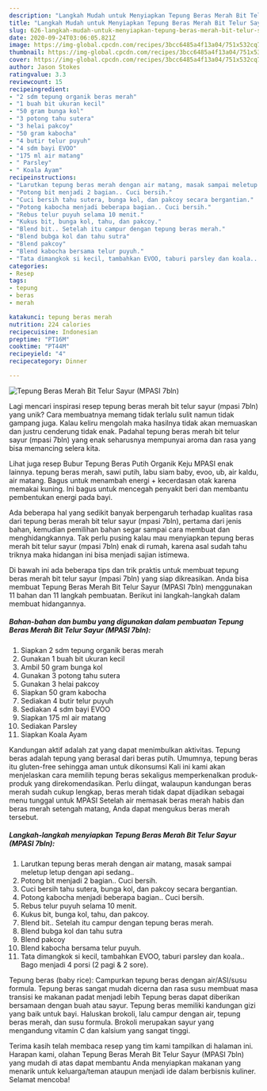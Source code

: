 ```yaml
---
description: "Langkah Mudah untuk Menyiapkan Tepung Beras Merah Bit Telur Sayur (MPASI 7bln) yang Lezat Sekali"
title: "Langkah Mudah untuk Menyiapkan Tepung Beras Merah Bit Telur Sayur (MPASI 7bln) yang Lezat Sekali"
slug: 626-langkah-mudah-untuk-menyiapkan-tepung-beras-merah-bit-telur-sayur-mpasi-7bln-yang-lezat-sekali
date: 2020-09-24T03:06:05.821Z
image: https://img-global.cpcdn.com/recipes/3bcc6485a4f13a04/751x532cq70/tepung-beras-merah-bit-telur-sayur-mpasi-7bln-foto-resep-utama.jpg
thumbnail: https://img-global.cpcdn.com/recipes/3bcc6485a4f13a04/751x532cq70/tepung-beras-merah-bit-telur-sayur-mpasi-7bln-foto-resep-utama.jpg
cover: https://img-global.cpcdn.com/recipes/3bcc6485a4f13a04/751x532cq70/tepung-beras-merah-bit-telur-sayur-mpasi-7bln-foto-resep-utama.jpg
author: Jason Stokes
ratingvalue: 3.3
reviewcount: 15
recipeingredient:
- "2 sdm tepung organik beras merah"
- "1 buah bit ukuran kecil"
- "50 gram bunga kol"
- "3 potong tahu sutera"
- "3 helai pakcoy"
- "50 gram kabocha"
- "4 butir telur puyuh"
- "4 sdm bayi EVOO"
- "175 ml air matang"
- " Parsley"
- " Koala Ayam"
recipeinstructions:
- "Larutkan tepung beras merah dengan air matang, masak sampai meletup letup dengan api sedang.."
- "Potong bit menjadi 2 bagian.. Cuci bersih."
- "Cuci bersih tahu sutera, bunga kol, dan pakcoy secara bergantian."
- "Potong kabocha menjadi beberapa bagian.. Cuci bersih."
- "Rebus telur puyuh selama 10 menit."
- "Kukus bit, bunga kol, tahu, dan pakcoy."
- "Blend bit.. Setelah itu campur dengan tepung beras merah."
- "Blend bubga kol dan tahu sutra"
- "Blend pakcoy"
- "Blend kabocha bersama telur puyuh."
- "Tata dimangkok si kecil, tambahkan EVOO, taburi parsley dan koala.. Bago menjadi 4 porsi (2 pagi &amp; 2 sore)."
categories:
- Resep
tags:
- tepung
- beras
- merah

katakunci: tepung beras merah 
nutrition: 224 calories
recipecuisine: Indonesian
preptime: "PT16M"
cooktime: "PT44M"
recipeyield: "4"
recipecategory: Dinner

---
```



![Tepung Beras Merah Bit Telur Sayur (MPASI 7bln)](https://img-global.cpcdn.com/recipes/3bcc6485a4f13a04/751x532cq70/tepung-beras-merah-bit-telur-sayur-mpasi-7bln-foto-resep-utama.jpg)

Lagi mencari inspirasi resep tepung beras merah bit telur sayur (mpasi 7bln) yang unik? Cara membuatnya memang tidak terlalu sulit namun tidak gampang juga. Kalau keliru mengolah maka hasilnya tidak akan memuaskan dan justru cenderung tidak enak. Padahal tepung beras merah bit telur sayur (mpasi 7bln) yang enak seharusnya mempunyai aroma dan rasa yang bisa memancing selera kita.

Lihat juga resep Bubur Tepung Beras Putih Organik Keju MPASI enak lainnya. tepung beras merah, sawi putih, labu siam baby, evoo, ub, air kaldu, air matang. Bagus untuk menambah energi + kecerdasan otak karena memakai kuning. Ini bagus untuk mencegah penyakit beri dan membantu pembentukan energi pada bayi.

Ada beberapa hal yang sedikit banyak berpengaruh terhadap kualitas rasa dari tepung beras merah bit telur sayur (mpasi 7bln), pertama dari jenis bahan, kemudian pemilihan bahan segar sampai cara membuat dan menghidangkannya. Tak perlu pusing kalau mau menyiapkan tepung beras merah bit telur sayur (mpasi 7bln) enak di rumah, karena asal sudah tahu triknya maka hidangan ini bisa menjadi sajian istimewa.


Di bawah ini ada beberapa tips dan trik praktis untuk membuat tepung beras merah bit telur sayur (mpasi 7bln) yang siap dikreasikan. Anda bisa membuat Tepung Beras Merah Bit Telur Sayur (MPASI 7bln) menggunakan 11 bahan dan 11 langkah pembuatan. Berikut ini langkah-langkah dalam membuat hidangannya.

<!--inarticleads1-->

##### Bahan-bahan dan bumbu yang digunakan dalam pembuatan Tepung Beras Merah Bit Telur Sayur (MPASI 7bln):

1. Siapkan 2 sdm tepung organik beras merah
1. Gunakan 1 buah bit ukuran kecil
1. Ambil 50 gram bunga kol
1. Gunakan 3 potong tahu sutera
1. Gunakan 3 helai pakcoy
1. Siapkan 50 gram kabocha
1. Sediakan 4 butir telur puyuh
1. Sediakan 4 sdm bayi EVOO
1. Siapkan 175 ml air matang
1. Sediakan  Parsley
1. Siapkan  Koala Ayam


Kandungan aktif adalah zat yang dapat menimbulkan aktivitas. Tepung beras adalah tepung yang berasal dari beras putih. Umumnya, tepung beras itu gluten-free sehingga aman untuk dikonsumsi Kali ini kami akan menjelaskan cara memilih tepung beras sekaligus memperkenalkan produk-produk yang direkomendasikan. Perlu diingat, walaupun kandungan beras merah sudah cukup lengkap, beras merah tidak dapat dijadikan sebagai menu tunggal untuk MPASI Setelah air memasak beras merah habis dan beras merah setengah matang, Anda dapat mengukus beras merah tersebut. 

<!--inarticleads2-->

##### Langkah-langkah menyiapkan Tepung Beras Merah Bit Telur Sayur (MPASI 7bln):

1. Larutkan tepung beras merah dengan air matang, masak sampai meletup letup dengan api sedang..
1. Potong bit menjadi 2 bagian.. Cuci bersih.
1. Cuci bersih tahu sutera, bunga kol, dan pakcoy secara bergantian.
1. Potong kabocha menjadi beberapa bagian.. Cuci bersih.
1. Rebus telur puyuh selama 10 menit.
1. Kukus bit, bunga kol, tahu, dan pakcoy.
1. Blend bit.. Setelah itu campur dengan tepung beras merah.
1. Blend bubga kol dan tahu sutra
1. Blend pakcoy
1. Blend kabocha bersama telur puyuh.
1. Tata dimangkok si kecil, tambahkan EVOO, taburi parsley dan koala.. Bago menjadi 4 porsi (2 pagi &amp; 2 sore).


Tepung beras (baby rice): Campurkan tepung beras dengan air/ASI/susu formula. Tepung beras sangat mudah dicerna dan rasa susu membuat masa transisi ke makanan padat menjadi lebih Tepung beras dapat diberikan bersamaan dengan buah atau sayur. Tepung beras memiliki kandungan gizi yang baik untuk bayi. Haluskan brokoli, lalu campur dengan air, tepung beras merah, dan susu formula. Brokoli merupakan sayur yang mengandung vitamin C dan kalsium yang sangat tinggi. 

Terima kasih telah membaca resep yang tim kami tampilkan di halaman ini. Harapan kami, olahan Tepung Beras Merah Bit Telur Sayur (MPASI 7bln) yang mudah di atas dapat membantu Anda menyiapkan makanan yang menarik untuk keluarga/teman ataupun menjadi ide dalam berbisnis kuliner. Selamat mencoba!
